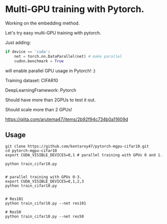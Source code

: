 # Multi-GPU training with Pytorch.

Working on the embedding method. 

Let's try easy multi-GPU training with pytorch.

Just adding:

```python
if device == 'cuda':
    net = torch.nn.DataParallel(net) # make parallel
    cudnn.benchmark = True
```
will enable parallel GPU usage in Pytorch! :)

Training dataset: CIFAR10

DeepLearningFramework: Pytorch

Should have more than 2GPUs to test it out.

Should scale more than 2 GPUs!

https://qiita.com/arutema47/items/2b92f94c734b0a11609d

## Usage

```shell
git clone https://github.com/kentaroy47/pytorch-mgpu-cifar10.git
cd pytorch-mgpu-cifar10
export CUDA_VISIBLE_DEVICES=0,1 # parallel training with GPUs 0 and 1.

python train_cifar10.py


# parallel training with GPUs 0-3.
export CUDA_VISIBLE_DEVICES=0,1,2,3
python train_cifar10.py


# Res101
python train_cifar10.py --net res101

# Res50
python train_cifar10.py --net res50
```
